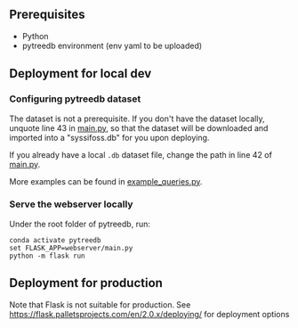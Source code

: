 ## Prerequisites
- Python
- pytreedb environment (env yaml to be uploaded)

## Deployment for local dev

### Configuring pytreedb dataset
The dataset is not a prerequisite. If you don't have the dataset locally, unquote  line 43 in [main.py](main.py), so that the dataset will be downloaded and imported into a "syssifoss.db" for you upon deploying.

If you already have a local `.db` dataset file, change the path in line 42 of [main.py](main.py).

More examples can be found in [example_queries.py](../../examples/example_queries.py).

### Serve the webserver locally
Under the root folder of pytreedb, run:

```
conda activate pytreedb
set FLASK_APP=webserver/main.py
python -m flask run
```

## Deployment for production
Note that Flask is not suitable for production. 
See https://flask.palletsprojects.com/en/2.0.x/deploying/ for deployment options